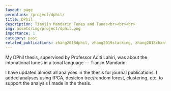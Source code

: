 ```yaml
---
layout: page
permalink: /project/dphil/
title: DPhil
description: Tianjin Mandarin Tones and Tunes<br><br><br>
img: assets/img/project/dphil.png
importance: 1
category: past
related_publications: zhang2018dphil, zhang2019stacking, zhang2018chanted,
---
```


My DPhil thesis, supervised by Professor Aditi Lahiri, was about the intonational tunes in a tonal language — Tianjin Mandarin:

I have updated almost all analyses in the thesis for journal publications. I added analyses using fPCA, desicion tree/random forest, clustering, etc. to support the analysis I made in the thesis.